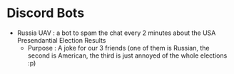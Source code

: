# Discord Bots

- Russia UAV : a bot to spam the chat every 2 minutes about the USA Presendantial Election Results
	- Purpose : A joke for our 3 friends (one of them is Russian, the second is American, the third is just annoyed of the whole elections :p)
